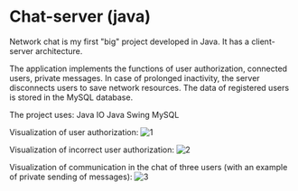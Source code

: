 # Chat-server (java)

Network chat is my first "big" project developed in Java. It has a client-server architecture.

The application implements the functions of user authorization, connected users, private messages. In case of prolonged inactivity, the server disconnects users to save network resources. The data of registered users is stored in the MySQL database.

The project uses: Java IO Java Swing MySQL

Visualization of user authorization: ![1](https://user-images.githubusercontent.com/77875474/193260659-6b7448e2-2828-40fc-bc8a-a32e72bd7c0d.jpg)

Visualization of incorrect user authorization: ![2](https://user-images.githubusercontent.com/77875474/193260738-0bbd5500-6011-402f-9658-cc27a9df4e26.jpg)

Visualization of communication in the chat of three users (with an example of private sending of messages): ![3](https://user-images.githubusercontent.com/77875474/193260816-5739dc4e-3f2b-4552-86d4-7277a9827f8c.jpg)
